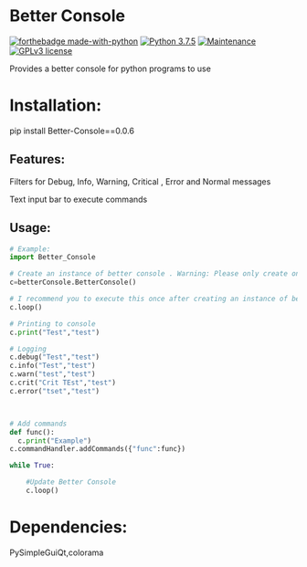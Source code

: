 # Better Console
[![forthebadge made-with-python](http://ForTheBadge.com/images/badges/made-with-python.svg)](https://www.python.org/)
[![Python 3.7.5](https://img.shields.io/badge/python-3.7.5-green.svg)](https://www.python.org/downloads/release/python-375/)
[![Maintenance](https://img.shields.io/badge/Maintained%3F-yes-green.svg)](https://GitHub.com/Naereen/StrapDown.js/graphs/commit-activity)
[![GPLv3 license](https://img.shields.io/badge/License-GPLv3-green.svg)](http://perso.crans.org/besson/LICENSE.html)

Provides a better console for python programs to use


# Installation:
 pip install Better-Console==0.0.6




## Features:
Filters for Debug, Info, Warning, Critical , Error and Normal messages


Text input bar to execute commands


## Usage:
```python
# Example:
import Better_Console

# Create an instance of better console . Warning: Please only create one instance of the object
c=betterConsole.BetterConsole()

# I recommend you to execute this once after creating an instance of better console
c.loop()

# Printing to console
c.print("Test","test")

# Logging
c.debug("Test","test")
c.info("Test","test")
c.warn("test","test")
c.crit("Crit TEst","test")
c.error("tset","test")



# Add commands
def func():
  c.print("Example")
c.commandHandler.addCommands({"func":func})

while True:

    #Update Better Console
    c.loop()


```


# Dependencies:

PySimpleGuiQt,colorama
